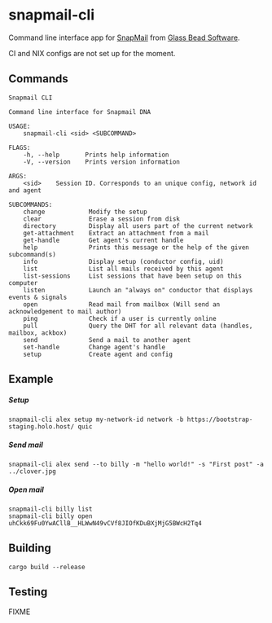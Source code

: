 # snapmail-cli

Command line interface app for [SnapMail](https://github.com/glassbeadsoftware/snapmail-release) from [Glass Bead Software](http://www.glassbead.com/).

CI and NIX configs are not set up for the moment.

## Commands

`````
Snapmail CLI

Command line interface for Snapmail DNA

USAGE:
    snapmail-cli <sid> <SUBCOMMAND>

FLAGS:
    -h, --help       Prints help information
    -V, --version    Prints version information

ARGS:
    <sid>    Session ID. Corresponds to an unique config, network id and agent

SUBCOMMANDS:
    change            Modify the setup
    clear             Erase a session from disk
    directory         Display all users part of the current network
    get-attachment    Extract an attachment from a mail
    get-handle        Get agent's current handle
    help              Prints this message or the help of the given subcommand(s)
    info              Display setup (conductor config, uid)
    list              List all mails received by this agent
    list-sessions     List sessions that have been setup on this computer
    listen            Launch an "always on" conductor that displays events & signals
    open              Read mail from mailbox (Will send an acknowledgement to mail author)
    ping              Check if a user is currently online
    pull              Query the DHT for all relevant data (handles, mailbox, ackbox)
    send              Send a mail to another agent
    set-handle        Change agent's handle
    setup             Create agent and config
`````

## Example

##### Setup
`````
snapmail-cli alex setup my-network-id network -b https://bootstrap-staging.holo.host/ quic
`````
##### Send mail
`````
snapmail-cli alex send --to billy -m "hello world!" -s "First post" -a ../clover.jpg
`````
##### Open mail
`````
snapmail-cli billy list
snapmail-cli billy open uhCkk69Fu0YwACllB__HLWwN49vCVf8JIOfKDuBXjMjG5BWcH2Tq4
`````

## Building

`````
cargo build --release
`````

## Testing
FIXME

